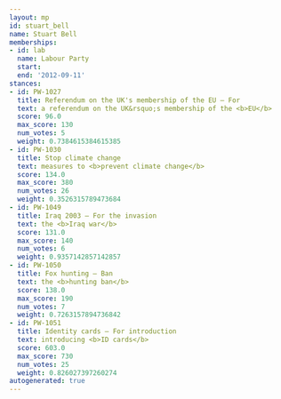 ```yaml
---
layout: mp
id: stuart_bell
name: Stuart Bell
memberships:
- id: lab
  name: Labour Party
  start: 
  end: '2012-09-11'
stances:
- id: PW-1027
  title: Referendum on the UK's membership of the EU — For
  text: a referendum on the UK&rsquo;s membership of the <b>EU</b>
  score: 96.0
  max_score: 130
  num_votes: 5
  weight: 0.7384615384615385
- id: PW-1030
  title: Stop climate change
  text: measures to <b>prevent climate change</b>
  score: 134.0
  max_score: 380
  num_votes: 26
  weight: 0.3526315789473684
- id: PW-1049
  title: Iraq 2003 — For the invasion
  text: the <b>Iraq war</b>
  score: 131.0
  max_score: 140
  num_votes: 6
  weight: 0.9357142857142857
- id: PW-1050
  title: Fox hunting — Ban
  text: the <b>hunting ban</b>
  score: 138.0
  max_score: 190
  num_votes: 7
  weight: 0.7263157894736842
- id: PW-1051
  title: Identity cards — For introduction
  text: introducing <b>ID cards</b>
  score: 603.0
  max_score: 730
  num_votes: 25
  weight: 0.826027397260274
autogenerated: true
---
```

